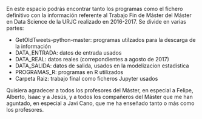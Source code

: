 En este espacio podrás encontrar tanto los programas como el fichero definitivo con la información referente al Trabajo Fin de
Máster del Máster en Data Science de la URJC realizado en 2016-2017.
Se divide en varias partes:
  - GetOldTweets-python-master: programas utilzados para la descarga de la información
  - DATA_ENTRADA: datos de entrada usados
  - DATA_REAL: datos reales (correpondientes a agosto de 2017)
  - DATA_SALIDA: datos de salida, usados en la modelizacion estadística
  - PROGRAMAS_R: programas en R utilizados
  - Carpeta Raiz: trabajo final como ficheros Jupyter usados

Quisiera agradecer a todos los profesores del Máster, en especial a Felipe, Alberto, Isaac y a Jesús, y a todos los compañeros 
del Máster que me han aguntado, en especial a Javi Cano, que me ha enseñado tanto o más como los profesores.

  
